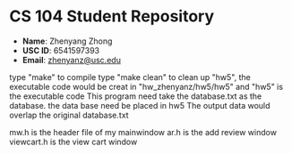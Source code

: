 # CS 104 Student Repository

- **Name**: Zhenyang Zhong
- **USC ID**: 6541597393
- **Email**: zhenyanz@usc.edu

type "make" to compile
type "make clean" to clean up
"hw5", the executable code would be creat in "hw_zhenyanz/hw5/hw5" and "hw5" is the executable code
This program need take the database.txt as the database. the data base need be placed in hw5
The output data would overlap the original database.txt

mw.h is the header file of my mainwindow
ar.h is the add review window
viewcart.h is the view cart window